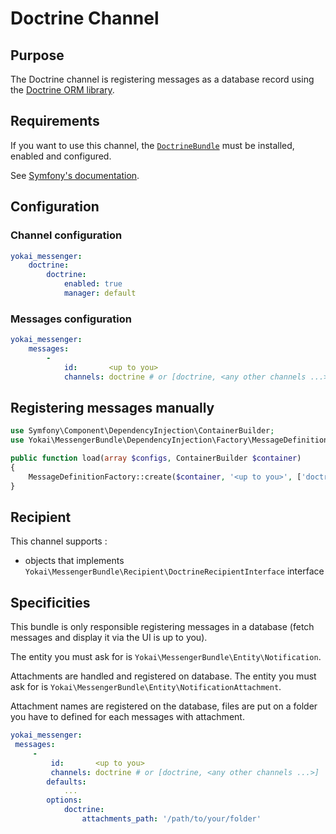 Doctrine Channel
================

Purpose
-------

The Doctrine channel is registering messages as a database record 
using the [Doctrine ORM library](https://github.com/doctrine/doctrine2).


Requirements
------------

If you want to use this channel, the [`DoctrineBundle`](https://github.com/doctrine/DoctrineBundle) 
must be installed, enabled and configured.

See [Symfony's documentation](http://symfony.com/doc/current/doctrine.html).


Configuration
-------------

### Channel configuration

``` yaml
yokai_messenger:
    doctrine:
        doctrine:
            enabled: true
            manager: default
```

### Messages configuration

``` yaml
yokai_messenger:
    messages:
        -
            id:       <up to you>
            channels: doctrine # or [doctrine, <any other channels ...>]
```


Registering messages manually
-----------------------------

``` php
use Symfony\Component\DependencyInjection\ContainerBuilder;
use Yokai\MessengerBundle\DependencyInjection\Factory\MessageDefinitionFactory;

public function load(array $configs, ContainerBuilder $container)
{
    MessageDefinitionFactory::create($container, '<up to you>', ['doctrine'], [], []);
}
```


Recipient
---------

This channel supports :

- objects that implements `Yokai\MessengerBundle\Recipient\DoctrineRecipientInterface` interface


Specificities
-------------

This bundle is only responsible registering messages in a database 
(fetch messages and display it via the UI is up to you).

The entity you must ask for is `Yokai\MessengerBundle\Entity\Notification`.

Attachments are handled and registered on database. The entity you must ask for is 
`Yokai\MessengerBundle\Entity\NotificationAttachment`.

Attachment names are registered on the database, files are put on a folder you have to defined for each messages with
 attachment. 
 
``` yaml
yokai_messenger:
 messages:
     -
         id:       <up to you>
         channels: doctrine # or [doctrine, <any other channels ...>]
        defaults:
            ...
        options:
            doctrine:
                attachments_path: '/path/to/your/folder'
```
